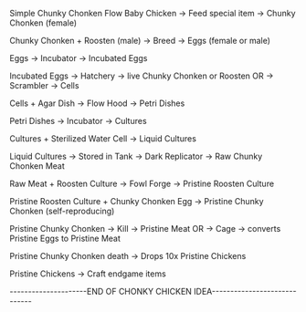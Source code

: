 Simple Chunky Chonken Flow
Baby Chicken
→ Feed special item → Chunky Chonken (female)

Chunky Chonken + Roosten (male)
→ Breed → Eggs (female or male)

Eggs
→ Incubator → Incubated Eggs

Incubated Eggs
→ Hatchery → live Chunky Chonken or Roosten
OR
→ Scrambler → Cells

Cells + Agar Dish
→ Flow Hood → Petri Dishes

Petri Dishes
→ Incubator → Cultures

Cultures + Sterilized Water Cell
→ Liquid Cultures

Liquid Cultures
→ Stored in Tank → Dark Replicator → Raw Chunky Chonken Meat

Raw Meat + Roosten Culture
→ Fowl Forge → Pristine Roosten Culture

Pristine Roosten Culture + Chunky Chonken Egg
→ Pristine Chunky Chonken (self-reproducing)

Pristine Chunky Chonken
→ Kill → Pristine Meat
OR
→ Cage → converts Pristine Eggs to Pristine Meat

Pristine Chunky Chonken death
→ Drops 10x Pristine Chickens

Pristine Chickens
→ Craft endgame items

---------------------END OF CHONKY CHICKEN IDEA-----------------------------